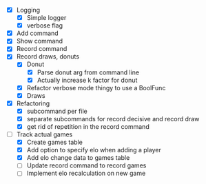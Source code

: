 - [x] Logging
    - [x] Simple logger
    - [x] verbose flag
- [x] Add command
- [x] Show command
- [x] Record command
- [x] Record draws, donuts
    - [x] Donut
        - [x] Parse donut arg from command line
        - [x] Actually increase k factor for donut
    - [x] Refactor verbose mode thingy to use a BoolFunc
    - [x] Draws
- [x] Refactoring
    - [x] subcommand per file
    - [x] separate subcommands for record decisive and record draw
    - [x] get rid of repetition in the record command
- [ ] Track actual games
    - [x] Create games table
    - [x] Add option to specify elo when adding a player
    - [x] Add elo change data to games table
    - [ ] Update record command to record games
    - [ ] Implement elo recalculation on new game